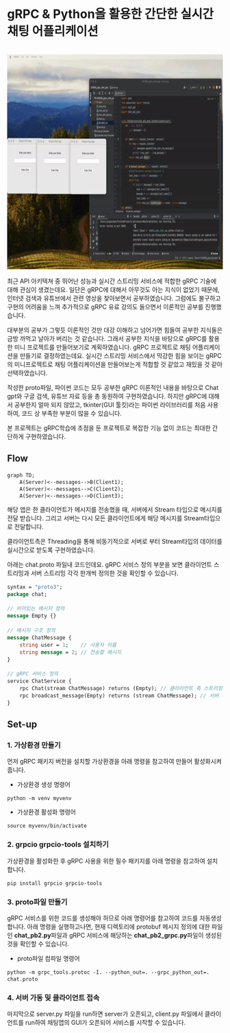 # gRPC & Python을 활용한 간단한 실시간 채팅 어플리케이션

<img> </img>
<img src="./demo_chat_app.gif" width="900" height="500" alt="demo">

최근 API 아키텍쳐 중 뛰어난 성능과 실시간 스트리밍 서비스에 적합한 gRPC 기술에 대해 관심이 생겼는데요.
일단은 gRPC에 대해서 아무것도 아는 지식이 없었기 때문에, 인터넷 검색과 유튜브에서 관련 영상을 찾아보면서 공부하였습니다.
그럼에도 불구하고 구현의 어려움을 느껴 추가적으로 gRPC 유료 강의도 들으면서 이론적인 공부를 진행했습니다.

대부분의 공부가 그렇듯 이론적인 것만 대강 이해하고 넘어가면 힘들여 공부한 지식들은 금방 까먹고 날아가 버리는 것 같습니다.
그래서 공부한 지식을 바탕으로 gRPC를 활용한 미니 프로젝트를 만들어보기로 계획하였습니다.
gRPC 프로젝트로 채팅 어플리케이션을 만들기로 결정하였는데요.
실시간 스트리밍 서비스에서 막강한 힘을 보이는 gRPC의 미니프로젝트로 채팅 어플리케이션을 만들어보는게 적합할 것 같았고
재밌을 것 같아 선택하였습니다.

작성한 proto파일, 파이썬 코드는 모두  공부한 gRPC 이론적인 내용을 바탕으로 Chat gpt와 구글 검색, 유튜브 자료 등을
총 동원하여 구현하였습니다. 하지만 gRPC에 대해서 공부한지 얼마 되지 않았고,
tkinter(GUI 툴킷)라는 파이썬 라이브러리를 처음 사용하여, 코드 상 부족한 부분이 많을 수 있습니다.

본 프로젝트는 gRPC학습에 초점을 둔 프로젝트로 복잡한 기능 없이 코드는 최대한 간단하게 구현하였습니다. 


## Flow
```mermaid
graph TD;
    A(Server)<--messages-->B(Client1);
    A(Server)<--messages-->C(Client2);
    A(Server)<--messages-->D(Client3);
```
해당 앱은 한 클라이언트가 메시지를 전송했을 때, 서버에서 Stream 타입으로 메시지를 전달 받습니다.
그리고 서버는 다시 모든 클라이언트에게 해당 메시지를 Stream타입으로 전달합니다.

클라이언트측은 Threading을 통해 비동기적으로 서버로 부터 Stream타입의 데이터를 실시간으로 받도록 구현하였습니다.

아래는 chat.proto 파일내 코드인데요. gRPC 서비스 정의 부분을 보면 클라이언트 스트리밍과 서버 스트리밍 각각 한개씩 정의한 것을 확인할 수 있습니다. 
```protobuf
syntax = "proto3";
package chat;

// 비어있는 메시지 정의
message Empty {}

// 메시지 구조 정의
message ChatMessage {
    string user = 1;    // 사용자 이름
    string message = 2; // 전송할 메시지
}

// gRPC 서비스 정의
service ChatService {
    rpc Chat(stream ChatMessage) returns (Empty); // 클라이언트 측 스트리밍
    rpc broadcast_message(Empty) returns (stream ChatMessage); // 서버 측 스트리밍
}
```


## Set-up
### 1. 가상환경 만들기
먼저 gRPC 패키지 버전을 설치할 가상환경을 아래 명령을 참고하여 만들어 활성화시켜 줍니다.
- 가상환경 생성 명령어
```commandline
python -m venv myvenv
```

- 가상환경 활성화 명령어
```commandline
source myvenv/bin/activate
```

### 2. grpcio grpcio-tools 설치하기
가상환경을 활성화한 후 gRPC 사용을 위한 필수 패키지를 아래 명령을 참고하여 설치합니다.

```commandline
pip install grpcio grpcio-tools
```

### 3. proto파일 만들기
gRPC 서비스를 위한 코드를 생성해야 하므로 아래 명령어를 참고하여 코드를 자동생성합니다.
아래 명령을 실행하고나면, 현재 디렉토리에 protobuf 메시지 정의에 대한 파일인 **chat_pb2.py**파일과
gRPC 서비스에 해당하는 **chat_pb2_grpc.py**파일이 생성된것을 확인할 수 있습니다.

- proto파일 컴파일 명령어
```commandline
python -m grpc_tools.protoc -I. --python_out=. --grpc_python_out=. chat.proto
```


### 4. 서버 가동 및 클라이언트 접속
마지막으로 server.py 파일을 run하면 server가 오픈되고,
client.py 파일에서 클라이언트를 run하여 채팅앱의 GUI가 오픈되어 서비스를 시작할 수 있습니다. 